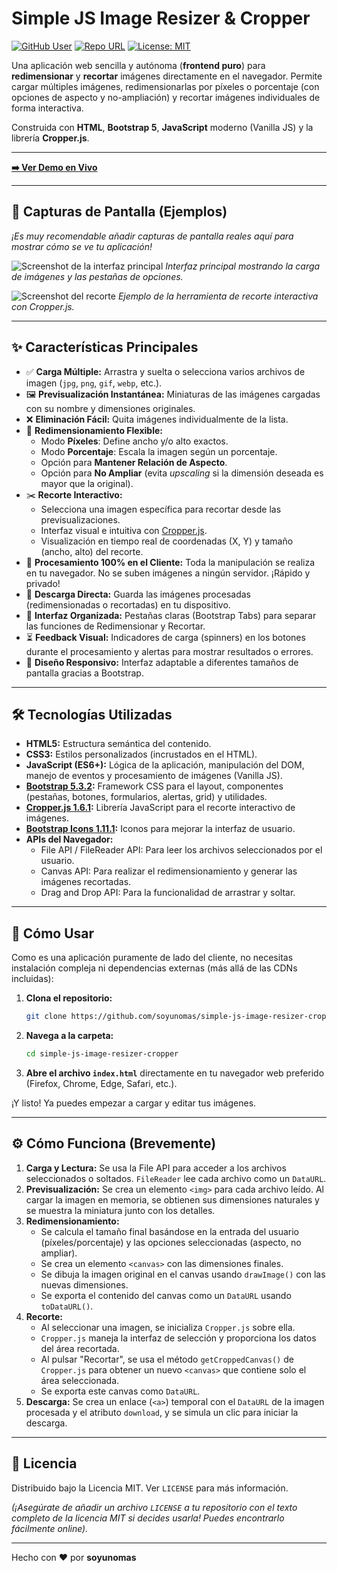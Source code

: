 # Simple JS Image Resizer & Cropper

[![GitHub User](https://img.shields.io/badge/Autor-soyunomas-blue?style=flat-square)](https://github.com/soyunomas)
[![Repo URL](https://img.shields.io/badge/Repositorio-simple--js--image--resizer--cropper-lightgrey?style=flat-square)](https://github.com/soyunomas/simple-js-image-resizer-cropper)
[![License: MIT](https://img.shields.io/badge/License-MIT-yellow.svg?style=flat-square)](https://opensource.org/licenses/MIT)

Una aplicación web sencilla y autónoma (**frontend puro**) para **redimensionar** y **recortar** imágenes directamente en el navegador. Permite cargar múltiples imágenes, redimensionarlas por píxeles o porcentaje (con opciones de aspecto y no-ampliación) y recortar imágenes individuales de forma interactiva.

Construida con **HTML**, **Bootstrap 5**, **JavaScript** moderno (Vanilla JS) y la librería **Cropper.js**.

---

**[➡️ Ver Demo en Vivo](https://soyunomas.github.io/simple-js-image-resizer-cropper/)**

---

## 📸 Capturas de Pantalla (Ejemplos)

*¡Es muy recomendable añadir capturas de pantalla reales aquí para mostrar cómo se ve tu aplicación!*

![Screenshot de la interfaz principal](docs/screenshot-main.png) <!-- ¡Reemplaza con tu captura! Puedes crear una carpeta 'docs' o 'assets' en tu repo -->
*Interfaz principal mostrando la carga de imágenes y las pestañas de opciones.*

![Screenshot del recorte](docs/screenshot-crop.png) <!-- ¡Reemplaza con tu captura! -->
*Ejemplo de la herramienta de recorte interactiva con Cropper.js.*

---

## ✨ Características Principales

*   ✅ **Carga Múltiple:** Arrastra y suelta o selecciona varios archivos de imagen (`jpg`, `png`, `gif`, `webp`, etc.).
*   🖼️ **Previsualización Instantánea:** Miniaturas de las imágenes cargadas con su nombre y dimensiones originales.
*   ❌ **Eliminación Fácil:** Quita imágenes individualmente de la lista.
*   📐 **Redimensionamiento Flexible:**
    *   Modo **Píxeles**: Define ancho y/o alto exactos.
    *   Modo **Porcentaje**: Escala la imagen según un porcentaje.
    *   Opción para **Mantener Relación de Aspecto**.
    *   Opción para **No Ampliar** (evita *upscaling* si la dimensión deseada es mayor que la original).
*   ✂️ **Recorte Interactivo:**
    *   Selecciona una imagen específica para recortar desde las previsualizaciones.
    *   Interfaz visual e intuitiva con [Cropper.js](https://github.com/fengyuanchen/cropperjs).
    *   Visualización en tiempo real de coordenadas (X, Y) y tamaño (ancho, alto) del recorte.
*   🚀 **Procesamiento 100% en el Cliente:** Toda la manipulación se realiza en tu navegador. No se suben imágenes a ningún servidor. ¡Rápido y privado!
*   💾 **Descarga Directa:** Guarda las imágenes procesadas (redimensionadas o recortadas) en tu dispositivo.
*   📑 **Interfaz Organizada:** Pestañas claras (Bootstrap Tabs) para separar las funciones de Redimensionar y Recortar.
*   ⏳ **Feedback Visual:** Indicadores de carga (spinners) en los botones durante el procesamiento y alertas para mostrar resultados o errores.
*   📱 **Diseño Responsivo:** Interfaz adaptable a diferentes tamaños de pantalla gracias a Bootstrap.

---

## 🛠️ Tecnologías Utilizadas

*   **HTML5:** Estructura semántica del contenido.
*   **CSS3:** Estilos personalizados (incrustados en el HTML).
*   **JavaScript (ES6+):** Lógica de la aplicación, manipulación del DOM, manejo de eventos y procesamiento de imágenes (Vanilla JS).
*   **[Bootstrap 5.3.2](https://getbootstrap.com/):** Framework CSS para el layout, componentes (pestañas, botones, formularios, alertas, grid) y utilidades.
*   **[Cropper.js 1.6.1](https://github.com/fengyuanchen/cropperjs):** Librería JavaScript para el recorte interactivo de imágenes.
*   **[Bootstrap Icons 1.11.1](https://icons.getbootstrap.com/):** Iconos para mejorar la interfaz de usuario.
*   **APIs del Navegador:**
    *   File API / FileReader API: Para leer los archivos seleccionados por el usuario.
    *   Canvas API: Para realizar el redimensionamiento y generar las imágenes recortadas.
    *   Drag and Drop API: Para la funcionalidad de arrastrar y soltar.

---

## 🚀 Cómo Usar

Como es una aplicación puramente de lado del cliente, no necesitas instalación compleja ni dependencias externas (más allá de las CDNs incluidas):

1.  **Clona el repositorio:**
    ```bash
    git clone https://github.com/soyunomas/simple-js-image-resizer-cropper.git
    ```
2.  **Navega a la carpeta:**
    ```bash
    cd simple-js-image-resizer-cropper
    ```
3.  **Abre el archivo `index.html`** directamente en tu navegador web preferido (Firefox, Chrome, Edge, Safari, etc.).

¡Y listo! Ya puedes empezar a cargar y editar tus imágenes.

---

## ⚙️ Cómo Funciona (Brevemente)

1.  **Carga y Lectura:** Se usa la File API para acceder a los archivos seleccionados o soltados. `FileReader` lee cada archivo como un `DataURL`.
2.  **Previsualización:** Se crea un elemento `<img>` para cada archivo leído. Al cargar la imagen en memoria, se obtienen sus dimensiones naturales y se muestra la miniatura junto con los detalles.
3.  **Redimensionamiento:**
    *   Se calcula el tamaño final basándose en la entrada del usuario (píxeles/porcentaje) y las opciones seleccionadas (aspecto, no ampliar).
    *   Se crea un elemento `<canvas>` con las dimensiones finales.
    *   Se dibuja la imagen original en el canvas usando `drawImage()` con las nuevas dimensiones.
    *   Se exporta el contenido del canvas como un `DataURL` usando `toDataURL()`.
4.  **Recorte:**
    *   Al seleccionar una imagen, se inicializa `Cropper.js` sobre ella.
    *   `Cropper.js` maneja la interfaz de selección y proporciona los datos del área recortada.
    *   Al pulsar "Recortar", se usa el método `getCroppedCanvas()` de `Cropper.js` para obtener un nuevo `<canvas>` que contiene solo el área seleccionada.
    *   Se exporta este canvas como `DataURL`.
5.  **Descarga:** Se crea un enlace (`<a>`) temporal con el `DataURL` de la imagen procesada y el atributo `download`, y se simula un clic para iniciar la descarga.

---

## 📜 Licencia

Distribuido bajo la Licencia MIT. Ver `LICENSE` para más información.

*(¡Asegúrate de añadir un archivo `LICENSE` a tu repositorio con el texto completo de la licencia MIT si decides usarla! Puedes encontrarlo fácilmente online).*

---

Hecho con ❤️ por **soyunomas**
